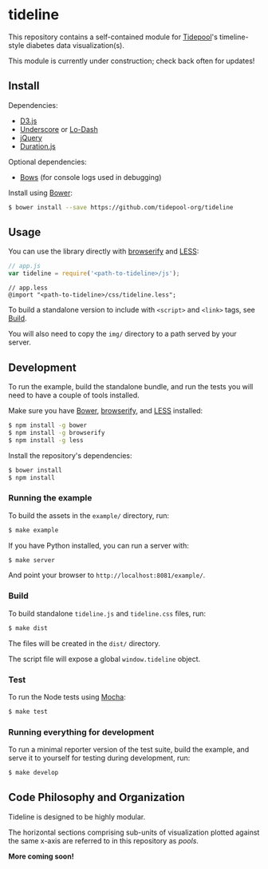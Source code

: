 tideline
========

This repository contains a self-contained module for [Tidepool](http://tidepool.org/ 'Tidepool')'s timeline-style diabetes data visualization(s).

This module is currently under construction; check back often for updates!

## Install

Dependencies:

- [D3.js](http://d3js.org/)
- [Underscore](http://underscorejs.org/) or [Lo-Dash](http://lodash.com/)
- [jQuery](http://jquery.com/)
- [Duration.js](https://github.com/icholy/Duration.js)

Optional dependencies:

- [Bows](https://github.com/latentflip/bows) (for console logs used in debugging)

Install using [Bower](http://bower.io/):

```bash
$ bower install --save https://github.com/tidepool-org/tideline
```

## Usage

You can use the library directly with [browserify](http://browserify.org/) and [LESS](http://lesscss.org/):

```javascript
// app.js
var tideline = require('<path-to-tideline>/js');
```

```less
// app.less
@import "<path-to-tideline>/css/tideline.less";
```

To build a standalone version to include with `<script>` and `<link>` tags, see [Build](#build).

You will also need to copy the `img/` directory to a path served by your server.

## Development

To run the example, build the standalone bundle, and run the tests you will need to have a couple of tools installed.

Make sure you have [Bower](http://bower.io/), [browserify](http://browserify.org/), and [LESS](http://lesscss.org/) installed:

```bash
$ npm install -g bower
$ npm install -g browserify
$ npm install -g less
```

Install the repository's dependencies:

```bash
$ bower install
$ npm install
```

### Running the example

To build the assets in the `example/` directory, run:

```bash
$ make example
```

If you have Python installed, you can run a server with:

```bash
$ make server
```

And point your browser to `http://localhost:8081/example/`.

### Build

To build standalone `tideline.js` and `tideline.css` files, run:

```bash
$ make dist
```

The files will be created in the `dist/` directory.

The script file will expose a global `window.tideline` object. 

### Test

To run the Node tests using [Mocha](http://visionmedia.github.io/mocha/):

```bash
$ make test
```

### Running everything for development

To run a minimal reporter version of the test suite, build the example, and serve it to yourself for testing during development, run:

```bash
$ make develop
```

## Code Philosophy and Organization

Tideline is designed to be highly modular. 

The horizontal sections comprising sub-units of visualization plotted against the same x-axis are referred to in this repository as *pools*.

**More coming soon!**
